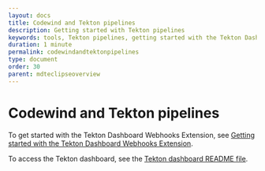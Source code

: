 ```yaml
---
layout: docs
title: Codewind and Tekton pipelines
description: Getting started with Tekton pipelines
keywords: tools, Tekton pipelines, getting started with the Tekton Dashboard Webhooks Extension, Tekton
duration: 1 minute
permalink: codewindandtektonpipelines
type: document
order: 30
parent: mdteclipseoverview
---
```


# Codewind and Tekton pipelines

To get started with the Tekton Dashboard Webhooks Extension, see [Getting started with the Tekton Dashboard Webhooks Extension](https://github.com/tektoncd/experimental/blob/master/webhooks-extension/docs/GettingStarted.md).

To access the Tekton dashboard, see the [Tekton dashboard README file](https://github.com/tektoncd/dashboard#install-on-openshift).